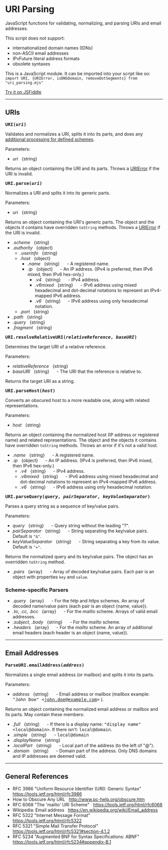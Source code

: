 # URI Parsing

JavaScript functions for validating, normalizing, and parsing URIs and email addresses.

This script does not support:
- internationalized domain names (IDNs)
- non-ASCII email addresses
- IPvFuture literal address formats
- obsolete syntaxes

This is a JavaScript module. It can be imported into your script like so: `import URI, {URIError, isDNSDomain, removeDotSegments} from "uri_parsing.mjs"`

[Try it on JSFiddle](https://jsfiddle.net/gh/get/library/pure/wizard04wsu/URI_Parsing/tree/jsfiddle-demo/demo/)

---

## URIs

**<samp style="background-color:transparent">URI(*uri*)</samp>**

Validates and normalizes a URI, splits it into its parts, and does any [additional processing for defined schemes](#schemeParser).

Parameters:
- *uri* &nbsp; {string}

Returns an object containing the URI and its parts. Throws a [URIError](#urierror) if the URI is invalid.


**<samp style="background-color:transparent">URI.parse(*uri*)</samp>**

Normalizes a URI and splits it into its generic parts.

Parameters:
- *uri* &nbsp; {string}

Returns an object containing the URI's generic parts. The object and the objects it contains have overridden `toString` methods. Throws a [URIError](#urierror) if the URI is invalid.
- *.scheme* &nbsp; {string}
- *.authority* &nbsp; {object}
    - *.userinfo* &nbsp; {string}
    - *.host* &nbsp; {object}
        - *.name* &nbsp; {string} &nbsp;&nbsp;&nbsp;&nbsp; - A registered name.
        - *.ip* &nbsp; {object} &nbsp;&nbsp;&nbsp;&nbsp; - An IP address. (IPv4 is preferred, then IPv6 mixed, then IPv6 hex-only.)
            - *.v4* &nbsp; {string} &nbsp;&nbsp;&nbsp;&nbsp; - IPv4 address.
            - *.v6mixed* &nbsp; {string} &nbsp;&nbsp;&nbsp;&nbsp; - IPv6 address using mixed hexadecimal and dot-decimal notations to represent an IPv4-mapped IPv6 address.
            - *.v6* &nbsp; {string} &nbsp;&nbsp;&nbsp;&nbsp; - IPv6 address using only hexadecimal notation.
    - *.port* &nbsp; {string}
- *.path* &nbsp; {string}
- *.query* &nbsp; {string}
- *.fragment* &nbsp; {string}


**<samp style="background-color:transparent">URI.resolveRelativeURI(*relativeReference*, *baseURI*)</samp>**

Determines the target URI of a relative reference.

Parameters:
- *relativeReference* &nbsp; {string}
- *baseURI* &nbsp; {string} &nbsp;&nbsp;&nbsp;&nbsp; - The URI that the reference is relative to.

Returns the target URI as a string.


**<samp style="background-color:transparent">URI.parseHost(*host*)</samp>**

Converts an obscured host to a more readable one, along with related representations.

Parameters:
- *host* &nbsp; {string}

Returns an object containing the normalized host (IP address or registered name) and related representations. The object and the objects it contains have overridden `toString` methods. Throws an error if it's not a valid host.
- *.name* &nbsp; {string} &nbsp;&nbsp;&nbsp;&nbsp; - A registered name.
- *.ip* &nbsp; {object} &nbsp;&nbsp;&nbsp;&nbsp; - An IP address. (IPv4 is preferred, then IPv6 mixed, then IPv6 hex-only.)
    - *.v4* &nbsp; {string} &nbsp;&nbsp;&nbsp;&nbsp; - IPv4 address.
    - *.v6mixed* &nbsp; {string} &nbsp;&nbsp;&nbsp;&nbsp; - IPv6 address using mixed hexadecimal and dot-decimal notations to represent an IPv4-mapped IPv6 address.
    - *.v6* &nbsp; {string} &nbsp;&nbsp;&nbsp;&nbsp; - IPv6 address using only hexadecimal notation.


**<samp style="background-color:transparent">URI.parseQuery(*query*, *pairSeparator*, *keyValueSeparator*)</samp>**

Parses a query string as a sequence of key/value pairs.

Parameters:
- *query* &nbsp; {string} &nbsp;&nbsp;&nbsp;&nbsp; - Query string without the leading "?".
- *pairSeparator* &nbsp; {string} &nbsp;&nbsp;&nbsp;&nbsp; - String separating the key/value pairs. Default is `"&"`.
- *keyValueSeparator* &nbsp; {string} &nbsp;&nbsp;&nbsp;&nbsp; - String separating a key from its value. Default is `"="`.

Returns the normalized query and its key/value pairs. The object has an overridden `toString` method.
- *.pairs* &nbsp; {array} &nbsp;&nbsp;&nbsp;&nbsp; - Array of decoded key/value pairs. Each pair is an object with properties `key` and `value`.


### Scheme-specific Parsers








- *.query* &nbsp; {array} &nbsp;&nbsp;&nbsp;&nbsp; - For the *http* and *https* schemes. An array of decoded name/value pairs (each pair is an object {name, value}).
- *.to*, *.cc*, *.bcc* &nbsp; {array} &nbsp;&nbsp;&nbsp;&nbsp; - For the *mailto* scheme. Arrays of valid email addresses.
- *.subject*, *.body* &nbsp; {string} &nbsp;&nbsp;&nbsp;&nbsp; - For the *mailto* scheme.
- *.headers* &nbsp; {array} &nbsp;&nbsp;&nbsp;&nbsp; - For the *mailto* scheme. An array of additional email headers (each header is an object {name, value}).

---








## Email Addresses

**<samp style="background-color:transparent">ParseURI.emailAddress(*address*)</samp>**

Normalizes a single email address (or mailbox) and splits it into its parts.

Parameters:
- *address* &nbsp; {string} &nbsp;&nbsp;&nbsp;&nbsp; - Email address or mailbox (mailbox example: <samp>"John Doe" &lt;john.doe@example.com&gt;</samp> ).

Returns an object containing the normalized email address or mailbox and its parts. May contain these members:
- *.full* &nbsp; {string} &nbsp;&nbsp;&nbsp;&nbsp; - If there is a display name: <samp>"display name" &lt;local@domain&gt;</samp>. If there isn't: <samp>local@domain</samp>.
- *.simple* &nbsp; {string} &nbsp;&nbsp;&nbsp;&nbsp; - <samp>local@domain</samp>
- *.displayName* &nbsp; {string}
- *.localPart* &nbsp; {string} &nbsp;&nbsp;&nbsp;&nbsp; - Local part of the address (to the left of "@").
- *.domain* &nbsp; {string} &nbsp;&nbsp;&nbsp;&nbsp; - Domain part of the address. Only DNS domains and IP addresses are deemed valid.

---

## General References

- RFC 3986 "Uniform Resource Identifier (URI): Generic Syntax" &nbsp; https://tools.ietf.org/html/rfc3986
- How to Obscure Any URL &nbsp; http://www.pc-help.org/obscure.htm
- RFC 6068 "The 'mailto' URI Scheme" &nbsp; https://tools.ietf.org/html/rfc6068
- Wikipedia: Email address &nbsp; https://en.wikipedia.org/wiki/Email_address
- RFC 5322 "Internet Message Format" &nbsp; https://tools.ietf.org/html/rfc5322
- RFC 5321 "Simple Mail Transfer Protocol" &nbsp; https://tools.ietf.org/html/rfc5321#section-4.1.2
- RFC 5234 "Augmented BNF for Syntax Specifications: ABNF" &nbsp; https://tools.ietf.org/html/rfc5234#appendix-B.1
